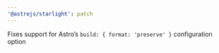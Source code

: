 ```yaml
---
'@astrojs/starlight': patch
---
```


Fixes support for Astro’s `build: { format: 'preserve' }` configuration option
